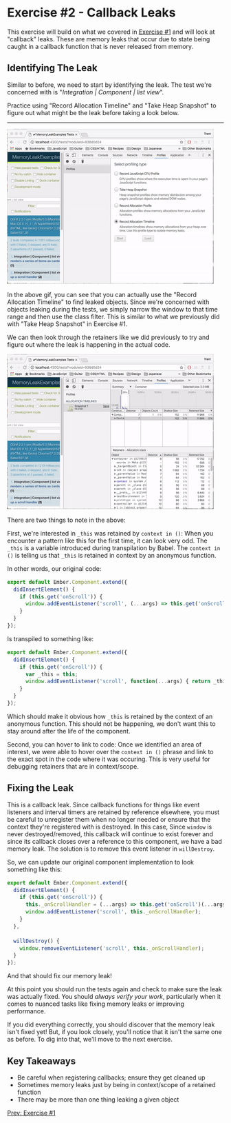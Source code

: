 # Exercise #2 - Callback Leaks

This exercise will build on what we covered in [Exercise #1](./exercise-1.md)
and will look at "callback" leaks. These are memory leaks that occur due to
state being caught in a callback function that is never released from memory.

## Identifying The Leak

Similar to before, we need to start by identifying the leak. The test we're
concerned with is "_Integration | Component | list view_".

Practice using "Record Allocation Timeline" and "Take Heap Snapshot" to figure
out what might be the leak before taking a look below.

---

![Using the allocation timeline to find the leak](./images/exercise-2/identifying-the-leak.gif)

In the above gif, you can see that you can actually use the "Record Allocation
Timeline" to find leaked objects. Since we're concerned with objects leaking
during the tests, we simply narrow the window to that time range and then use
the class filter. This is similar to what we previously did with "Take Heap
Snapshot" in Exercise #1.

We can then look through the retainers like we did previously to try and figure
out where the leak is happening in the actual code.

![Looking through the container's retainers](./images/exercise-2/finding-the-leak-code.gif)

There are two things to note in the above:

First, we're interested in `_this` was retained by `context in ()`: When you encounter a pattern
like this for the first time, it can look very odd. The `_this` is a variable
introduced during transpilation by Babel. The `context in ()` is telling us that
`_this` is retained in context by an anonymous function.

In other words, our original code:

```js
export default Ember.Component.extend({
  didInsertElement() {
    if (this.get('onScroll')) {
      window.addEventListener('scroll', (...args) => this.get('onScroll')(...args));
    }
  }
});
```

Is transpiled to something like:

```js
export default Ember.Component.extend({
  didInsertElement() {
    if (this.get('onScroll')) {
      var _this = this;
      window.addEventListener('scroll', function(...args) { return _this.get('onScroll')(...args) });
    }
  }
});
```

Which should make it obvious how `_this` is retained by the context of an
anonymous function. This should not be happening, we don't want this to stay
around after the life of the component.

Second, you can hover to link to code: Once we identified an area of interest,
we were able to hover over the `context in ()` phrase and link to the exact spot
in the code where it was occuring. This is very useful for debugging retainers
that are in context/scope.

## Fixing the Leak

This is a callback leak. Since callback functions for things like event
listeners and interval timers are retained by reference elsewhere, you
must be careful to unregister them when no longer needed or ensure that
the context they're registered with is destroyed. In this case, Since
`window` is never destroyed/removed, this callback will continue to
exist forever and since its callback closes over a reference to this
component, we have a bad memory leak. The solution is to remove this
event listener in `willDestroy`.

So, we can update our original component implementation to look something like
this:

```js
export default Ember.Component.extend({
  didInsertElement() {
    if (this.get('onScroll')) {
      this._onScrollHandler = (...args) => this.get('onScroll')(...args);
      window.addEventListener('scroll', this._onScrollHandler);
    }
  },

  willDestroy() {
    window.removeEventListener('scroll', this._onScrollHandler);
  }
});
```

And that should fix our memory leak!

At this point you should run the tests again and check to make sure the leak
was actually fixed. You should _always verify your work_, particularly when it
comes to nuanced tasks like fixing memory leaks or improving performance.

If you did everything correctly, you should discover that the memory leak isn't
fixed yet! But, if you look closely, you'll notice that it isn't the same one as
before. To dig into that, we'll move to the next exercise.

## Key Takeaways

* Be careful when registering callbacks; ensure they get cleaned up
* Sometimes memory leaks just by being in context/scope of a retained function
* There may be more than one thing leaking a given object

[Prev: Exercise #1](./exercise-1.md)
